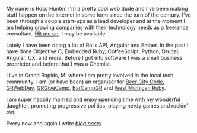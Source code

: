 My name is Ross Hunter, I'm a pretty cool web dude and I've been making stuff happen on the internet in some form since the turn of the century. I've been through a couple start-ups as a lead developer and at the moment I am helping growing companies with their technology needs as a freelance consultant. <a href="mailto:ross-hunter@ross-hunter.com">Hit me up</a>, I may be available.

Lately I have been doing a lot of Rails API, Angular and Ember. In the past I have done Objective C, Embedded Ruby, CoffeeScript, Python, Drupal, Angular, UX, and more. Before I got into software I was a small business proprietor and before that I was a Chemist.

I live in Grand Rapids, MI where I am pretty involved in the local tech community. I am (or have been) an organizer for <a target="_blank" href="http://beercitycode.com">Beer City Code</a>, <a target="_blank" href="http://grwebdev.org">GRWebDev</a>, <a target="_blank" href="http://grgivecamp.org">GRGiveCamp</a>, <a target="_blank" href="http://barcampgr.org">BarCampGR</a> and <a target="_blank" href="http://meetup.com/mi-ruby">West Michigan Ruby</a>.

I am super happily married and enjoy spending time with my wonderful daughter, promoting progressive politics, playing nerdy games and rockin' out.

Every now and again I write _<a href="/blog">blog posts</a>_.
